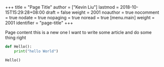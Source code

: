 +++
title = "Page Title"
author = ["Kevin Liu"]
lastmod = 2018-10-15T15:29:28+08:00
draft = false
weight = 2001
noauthor = true
nocomment = true
nodate = true
nopaging = true
noread = true
[menu.main]
  weight = 2001
  identifier = "page-title"
+++

Page content this is a new one I want to write some article and do
some thing right

```python
def Hello():
    print("hello World")

Hello()
```
